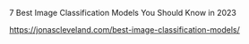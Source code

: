 7 Best Image Classification Models You Should Know in 2023

https://jonascleveland.com/best-image-classification-models/
